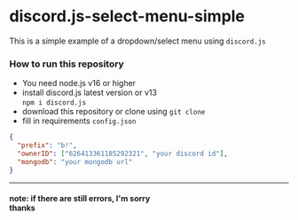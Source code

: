 # discord.js-select-menu-simple
This is a simple example of a dropdown/select menu using `discord.js`
### How to run this repository
- You need node.js v16 or higher
- install discord.js latest version or v13</br>`npm i discord.js`
- download this repository or clone using `git clone`
- fill in requirements `config.json`
```json
{
  "prefix": "b!",
  "ownerID": ["626413361185292321", "your discord id"],
  "mongodb": "your mongodb url"
}
```
***
#### note: if there are still errors, I'm sorry</br>thanks


